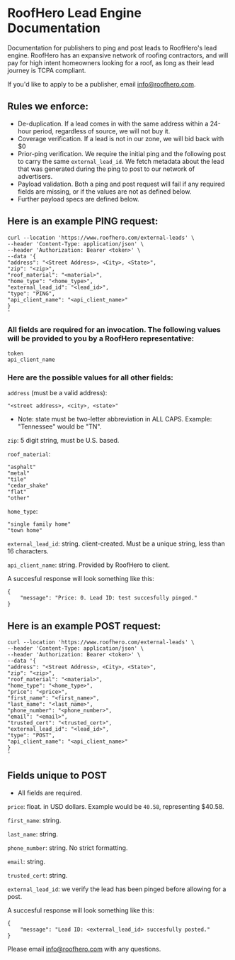 # RoofHero Lead Engine Documentation
Documentation for publishers to ping and post leads to RoofHero's lead engine.  RoofHero has an expansive network of roofing contractors, and will pay for high intent homeowners looking for a roof, as long as their lead journey is TCPA compliant.

If you'd like to apply to be a publisher, email info@roofhero.com.

## Rules we enforce:
* De-duplication.  If a lead comes in with the same address within a 24-hour period, regardless of source, we will not buy it.
* Coverage verification.  If a lead is not in our zone, we will bid back with $0
* Prior-ping verification.  We require the initial ping and the following post to carry the same `external_lead_id`.  We fetch metadata about the lead that was generated during the ping to post to our network of advertisers.
* Payload validation.  Both a ping and post request will fail if any required fields are missing, or if the values are not as defined below.
* Further payload specs are defined below.

## Here is an example PING request:

```
curl --location 'https://www.roofhero.com/external-leads' \
--header 'Content-Type: application/json' \
--header 'Authorization: Bearer <token>' \
--data '{
"address": "<Street Address>, <City>, <State>", 
"zip": "<zip>",
"roof_material": "<material>",
"home_type": "<home_type>",
"external_lead_id": "<lead_id>",
"type": "PING",
"api_client_name": "<api_client_name>"
}
'
```

### All fields are required for an invocation.  The following values will be provided to you by a RoofHero representative:
```
token
api_client_name
```

### Here are the possible values for all other fields:

`address` (must be a valid address):
```
"<street address>, <city>, <state>"
```

* Note: state must be two-letter abbreviation in ALL CAPS.  Example: "Tennessee" would be "TN".

`zip`: 5 digit string, must be U.S. based.

`roof_material`:
```
"asphalt"
"metal"
"tile"
"cedar_shake"
"flat"
"other"
```

`home_type`:
```
"single family home"
"town home"
```

`external_lead_id`: string. client-created. Must be a unique string, less than 16 characters.

`api_client_name`: string. Provided by RoofHero to client.


A succesful response will look something like this:
```
{
    "message": "Price: 0. Lead ID: test succesfully pinged."
}
```


## Here is an example POST request:

```
curl --location 'https://www.roofhero.com/external-leads' \
--header 'Content-Type: application/json' \
--header 'Authorization: Bearer <token>' \
--data '{
"address": "<Street Address>, <City>, <State>", 
"zip": "<zip>",
"roof_material": "<material>",
"home_type": "<home_type>",
"price": "<price>",
"first_name": "<first_name>",
"last_name": "<last_name>",
"phone_number": "<phone_number>",
"email": "<email>",
"trusted_cert": "<trusted_cert>",
"external_lead_id": "<lead_id>",
"type": "POST",
"api_client_name": "<api_client_name>"
}
'
```

## Fields unique to POST
* All fields are required.

`price`: float.  in USD dollars.  Example would be `40.58`, representing $40.58.

`first_name`: string. 

`last_name`: string.

`phone_number`: string.  No strict formatting.

`email`: string.

`trusted_cert`: string.

`external_lead_id`: we verify the lead has been pinged before allowing for a post.


A succesful response will look something like this:
```
{
    "message": "Lead ID: <external_lead_id> succesfully posted."
}
```

Please email info@roofhero.com with any questions.
